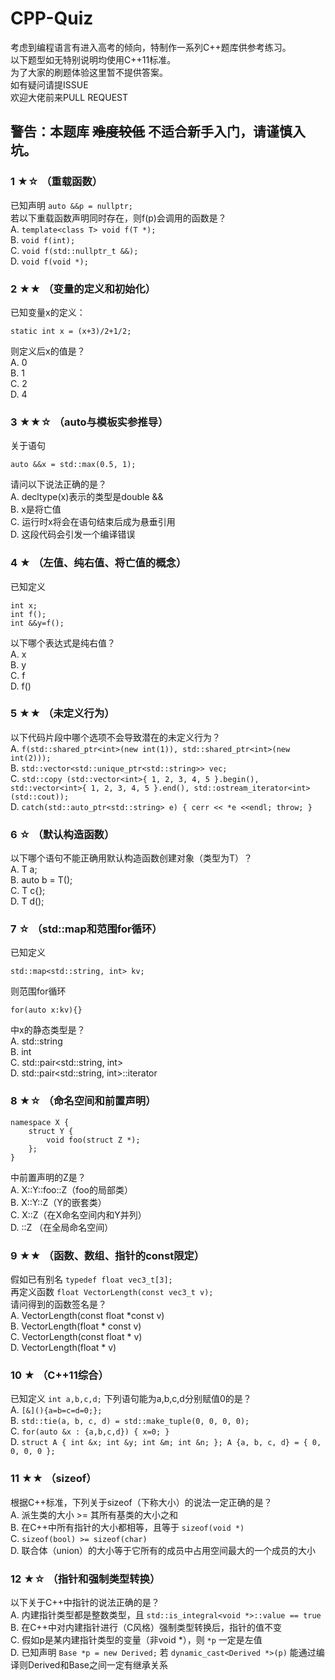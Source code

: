 # CPP-Quiz
考虑到编程语言有进入高考的倾向，特制作一系列C++题库供参考练习。 \
以下题型如无特别说明均使用C++11标准。 \
为了大家的刷题体验这里暂不提供答案。 \
如有疑问请提ISSUE \
欢迎大佬前来PULL REQUEST 

## 警告：本题库  ~~难度较低~~ 不适合新手入门，请谨慎入坑。 


### 1 ★☆	（重载函数） 

已知声明 ` auto &&p = nullptr; ` \
若以下重载函数声明同时存在，则f(p)会调用的函数是？ \
A. ` template<class T> void f(T *); ` \
B. ` void f(int); ` \
C. ` void f(std::nullptr_t &&); ` \
D. ` void f(void *); ` 

### 2 ★★	（变量的定义和初始化）
已知变量x的定义： 
```
static int x = (x+3)/2+1/2; 
```
则定义后x的值是？ \
A. 0 \
B. 1 \
C. 2 \
D. 4 

### 3 ★★☆	（auto与模板实参推导）
关于语句 
```
auto &&x = std::max(0.5, 1);
```
请问以下说法正确的是？ \
A. decltype(x)表示的类型是double && \
B. x是将亡值 \
C. 运行时x将会在语句结束后成为悬垂引用 \
D. 这段代码会引发一个编译错误 

### 4 ★	（左值、纯右值、将亡值的概念）
已知定义
```
int x;
int f();
int &&y=f();
```
以下哪个表达式是纯右值？ \
A. x \
B. y \
C. f \
D. f() 

### 5 ★★	（未定义行为）
以下代码片段中哪个选项不会导致潜在的未定义行为？ \
A. ` f(std::shared_ptr<int>(new int(1)), std::shared_ptr<int>(new int(2)));  ` \
B. ` std::vector<std::unique_ptr<std::string>> vec; ` \
C. ` std::copy (std::vector<int>{ 1, 2, 3, 4, 5 }.begin(), std::vector<int>{ 1, 2, 3, 4, 5 }.end(), std::ostream_iterator<int>(std::cout)); ` \
D. ` catch(std::auto_ptr<std::string> e) { cerr << *e <<endl; throw; } `
### 6 ☆	（默认构造函数）
以下哪个语句不能正确用默认构造函数创建对象（类型为T）？ \
A. T a; \
B. auto b = T(); \
C. T c{}; \
D. T d(); 

### 7 ☆		（std::map和范围for循环）
已知定义
```
std::map<std::string, int> kv; 
```
则范围for循环
```
for(auto x:kv){}
```
中x的静态类型是？ \
A.	std::string \
B.	int \
C.	std::pair<std::string, int> \
D.	std::pair<std::string, int>::iterator 

### 8 ★☆	（命名空间和前置声明）
```
namespace X {
    struct Y {
        void foo(struct Z *);
    };
}
```
中前置声明的Z是？ \
A. X::Y::foo::Z（foo的局部类） \
B. X::Y::Z（Y的嵌套类） \
C. X::Z（在X命名空间内和Y并列） \
D. ::Z （在全局命名空间）

### 9 ★★	（函数、数组、指针的const限定）
假如已有别名 ` typedef float vec3_t[3]; ` \
再定义函数 ` float VectorLength(const vec3_t v); ` \
请问得到的函数签名是？ \
A. VectorLength(const float *const v) \
B. VectorLength(float * const v) \
C. VectorLength(const float * v) \
D. VectorLength(float * v)

### 10 ★	（C++11综合）
已知定义 ` int a,b,c,d; ` 下列语句能为a,b,c,d分别赋值0的是？ \
A. ` [&](){a=b=c=d=0;}; ` \
B. ` std::tie(a, b, c, d) = std::make_tuple(0, 0, 0, 0); ` \
C. ` for(auto &x : {a,b,c,d}) { x=0; } ` \
D. ` struct A { int &x; int &y; int &m; int &n; }; A {a, b, c, d} = { 0, 0, 0, 0 }; `

### 11 ★★	（sizeof）
根据C++标准，下列关于sizeof（下称大小）的说法一定正确的是？ \
A. 派生类的大小 >= 其所有基类的大小之和 \
B. 在C++中所有指针的大小都相等，且等于 ` sizeof(void *) ` \
C. ` sizeof(bool) >= sizeof(char) ` \
D. 联合体（union）的大小等于它所有的成员中占用空间最大的一个成员的大小

### 12 ★☆	（指针和强制类型转换）
以下关于C++中指针的说法正确的是？ \
A. 内建指针类型都是整数类型，且 ` std::is_integral<void *>::value == true `  \
B. 在C++中对内建指针进行（C风格）强制类型转换后，指针的值不变 \
C. 假如p是某内建指针类型的变量（非void *），则 ` *p ` 一定是左值 \
D. 已知声明 ` Base *p = new Derived; ` 若 ` dynamic_cast<Derived *>(p) ` 能通过编译则Derived和Base之间一定有继承关系
